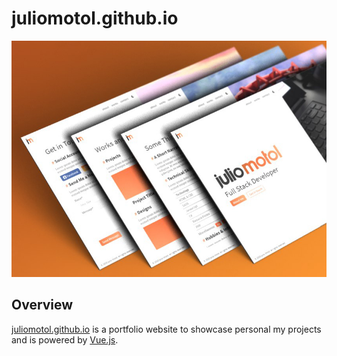 # juliomotol.github.io

![preview](./public/preview.jpg)

## Overview
[juliomotol.github.io](https://juliomotol.github.io) is a portfolio website to showcase personal my projects and is powered by [Vue.js](https://www.github.com/vuejs/vue).
